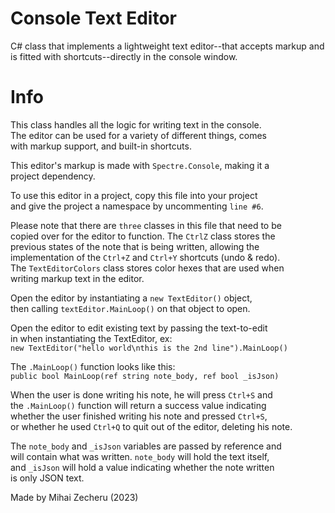 # Console Text Editor
C# class that implements a lightweight text editor--that accepts markup and is fitted with shortcuts--directly in the console window.

# Info
This class handles all the logic for writing text in the console.                                                                                                                                                                                                                    
The editor can be used for a variety of different things, comes                                                                                                                                                                                                                    
with markup support, and built-in shortcuts.                                                                                                                                                                                                                    

This editor's markup is made with `Spectre.Console`, making it a                                                                                                                                                                                                                    
project dependency.                                                                                                                                                                                                                    

To use this editor in a project, copy this file into your project                                                                                                                                                                                                                    
and give the project a namespace by uncommenting `line #6`.                                                                                                                                                                                                                    

Please note that there are `three` classes in this file that need to be                                                                                                                                                                                                                    
copied over for the editor to function. The `CtrlZ` class stores the                                                                                                                                                                                                                    
previous states of the note that is being written, allowing the                                                                                                                                                                                                                    
implementation of the `Ctrl+Z` and `Ctrl+Y` shortcuts (undo & redo).                                                                                                                                                                                                                    
The `TextEditorColors` class stores color hexes that are used when                                                                                                                                                                                                                    
writing markup text in the editor.                                                                                                                                                                                                                    

Open the editor by instantiating a `new TextEditor()` object,                                                                                                                                                                                                                    
then calling `textEditor.MainLoop()` on that object to open.                                                                                                                                                                                                                    

Open the editor to edit existing text by passing the text-to-edit                                                                                                                                                                                                                    
in when instantiating the TextEditor, ex:                                                                                                                                                                                                                    
`new TextEditor("hello world\nthis is the 2nd line").MainLoop()`                                                                                                                                                                                                                    

The `.MainLoop()` function looks like this:                                                                                                                                                                                                                    
```public bool MainLoop(ref string note_body, ref bool _isJson)```                                                                                                                                                                                                                    

When the user is done writing his note, he will press `Ctrl+S` and                                                                                                                                                                                                                    
the `.MainLoop()` function will return a success value indicating                                                                                                                                                                                                                    
whether the user finished writing his note and pressed `Ctrl+S`,                                                                                                                                                                                                                    
or whether he used `Ctrl+Q` to quit out of the editor, deleting his note.                                                                                                                                                                                                                    

The `note_body` and `_isJson` variables are passed by reference and                                                                                                                                                                                                                    
will contain what was written. `note_body` will hold the text itself,                                                                                                                                                                                                                    
and `_isJson` will hold a value indicating whether the note written                                                                                                                                                                                                                    
is only JSON text.                                                                                                                                                                                                                    

Made by Mihai Zecheru (2023)
